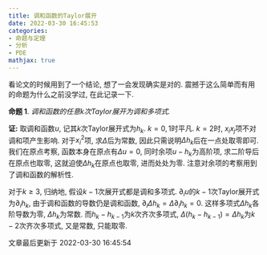 ```yaml
---
title: 调和函数的Taylor展开
date: 2022-03-30 16:45:53
categories: 
- 命题与定理
- 分析
- PDE
mathjax: true
---
```


看论文的时候用到了一个结论, 想了一会发现确实是对的.
震撼于这么简单而有用的命题为什么之前没学过, 在此记录一下.

**命题 1**. *调和函数的任意$k$次Taylor展开为调和多项式.* 

**证:** 取调和函数$u,$ 记其$k$次Taylor展开式为$h_k.$ $k=0,1$时平凡.
$k=2$时, $x_ix_j$项不对调和项产生影响. 对于$x_i^2$项,
求$\Delta$后为常数, 因此只需说明$\Delta h_k$后在一点处取零即可.
我们在原点考察, 函数本身在原点有$\Delta u=0,$ 同时余项$u-h_k$为高阶项,
求二阶导后在原点也取零, 这就迫使$\Delta h_k$在原点也取零, 进而处处为零.
注意对余项的考察用到了调和函数的解析性.

对于$k\ge 3,$ 归纳地, 假设$k-1$次展开式都是调和多项式.
$\partial_iu$的$k-1$次Taylor展开式为$\partial_ih_k,$
由于调和函数的导数仍是调和函数,
$\partial_i\Delta h_k=\Delta \partial_ih_k=0.$
这样多项式$\Delta h_k$各阶导数为零, $\Delta h_k$为常数.
而$h_k-h_{k-1}$为$k$次齐次多项式,
$\Delta (h_k-h_{k-1})=\Delta h_k$为$k-2$次齐次多项式, 又是常数,
只能取零.

文章最后更新于 2022-03-30 16:45:54 
